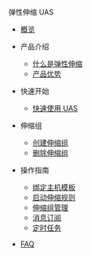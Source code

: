<div class="sidebar_title icon-product__uas" title="弹性伸缩 UAS">弹性伸缩 UAS</div>

- [概览](/uas/README.md)
- 产品介绍

  - [什么是弹性伸缩](/uas/introduction/concept.md)
  - [产品优势](/uas/guide/benefits.md)

- 快速开始

  - [快速使用 UAS](/uas/guide/quickstart.md)

- 伸缩组

  - [创建伸缩组](/uas/guide/createtask.md)
  - [删除伸缩组](/uas/guide/deletetask.md)

- 操作指南

  - [绑定主机模板](/uas/guide/createhost.md)
  - [启动伸缩规则](/uas/guide/startrules.md)
  - [伸缩组管理](/uas/guide/lbuhost.md)
  - [消息订阅](/uas/guide/message.md)
  - [定时任务](/uas/guide/schedule.md)

- [FAQ](/uas/faq.md)
